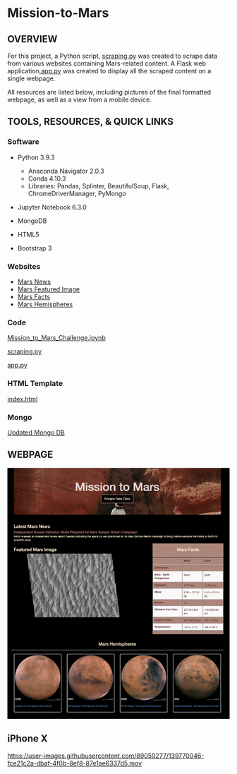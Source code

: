 # Mission-to-Mars

## OVERVIEW

For this project, a Python script, [scraping.py](https://github.com/farwaali08/Mission-to-Mars/blob/9787e7507a7cd735c830592d75052459c3059351/scraping.py) was created to scrape data from various websites containing Mars-related content. A Flask web application,[app.py](https://github.com/farwaali08/Mission-to-Mars/blob/9787e7507a7cd735c830592d75052459c3059351/app.py) was created to display all the scraped content on a single webpage.

All resources are listed below, including pictures of the final formatted webpage, as well as a view from a mobile device.

## TOOLS, RESOURCES, & QUICK LINKS

### Software

* Python 3.9.3
  * Anaconda Navigator 2.0.3
  * Conda 4.10.3
  * Libraries: Pandas, Splinter, BeautifulSoup, Flask, ChromeDriverManager, PyMongo

* Jupyter Notebook 6.3.0
* MongoDB
* HTML5
* Bootstrap 3

### Websites

* [Mars News](https://data-class-mars.s3.amazonaws.com/Mars/index.html)
* [Mars Featured Image](https://data-class-jpl-space.s3.amazonaws.com/JPL_Space/index.html)
* [Mars Facts](https://data-class-mars-facts.s3.amazonaws.com/Mars_Facts/index.html)
* [Mars Hemispheres](https://marshemispheres.com)

### Code

[Mission_to_Mars_Challenge.ipynb](https://github.com/farwaali08/Mission-to-Mars/blob/9787e7507a7cd735c830592d75052459c3059351/Mission_to_Mars_Challenge.ipynb)

[scraping.py](https://github.com/farwaali08/Mission-to-Mars/blob/9787e7507a7cd735c830592d75052459c3059351/scraping.py)

[app.py](https://github.com/farwaali08/Mission-to-Mars/blob/9787e7507a7cd735c830592d75052459c3059351/app.py)

### HTML Template

[index.html](https://github.com/farwaali08/Mission-to-Mars/blob/9787e7507a7cd735c830592d75052459c3059351/Templates/index.html)

### Mongo

[Updated Mongo DB](https://github.com/farwaali08/Mission-to-Mars/blob/0d1af046805d225b3793f1984f6bb53c3f030dc6/Resources/mongo.png)

## WEBPAGE

![alt_text](https://github.com/farwaali08/Mission-to-Mars/blob/3a0d49a61fb67fd015aadfa54087f12264b7a3ae/Resources/web_page.png)

## iPhone X

https://user-images.githubusercontent.com/89050277/139770046-fce21c2a-dbaf-4f0b-8ef8-87e1ae6337d5.mov

